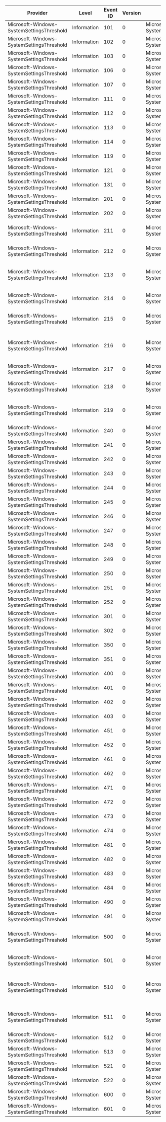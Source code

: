 Provider                                   |  Level        |  Event ID  |  Version  |  Channel                                                |  Task                                  |  Opcode  |  Keyword              |  Message
-------------------------------------------|---------------|------------|-----------|---------------------------------------------------------|----------------------------------------|----------|-----------------------|----------------------------------------------------------------------------------------------------------------------
Microsoft-Windows-SystemSettingsThreshold  |  Information  |  101       |  0        |  Microsoft-Windows-SystemSettingsThreshold/Diagnostic   |  SystemSettingsStartup                 |  Start   |                       |
Microsoft-Windows-SystemSettingsThreshold  |  Information  |  102       |  0        |  Microsoft-Windows-SystemSettingsThreshold/Diagnostic   |  SystemSettingsStartup                 |  Stop    |                       |
Microsoft-Windows-SystemSettingsThreshold  |  Information  |  103       |  0        |  Microsoft-Windows-SystemSettingsThreshold/Diagnostic   |  SystemSettingsStartup                 |  Stop    |                       |
Microsoft-Windows-SystemSettingsThreshold  |  Information  |  106       |  0        |  Microsoft-Windows-SystemSettingsThreshold/Diagnostic   |  SystemSettingsWaitSSDismiss           |  Start   |                       |
Microsoft-Windows-SystemSettingsThreshold  |  Information  |  107       |  0        |  Microsoft-Windows-SystemSettingsThreshold/Diagnostic   |  SystemSettingsWaitSSDismiss           |  Stop    |                       |
Microsoft-Windows-SystemSettingsThreshold  |  Information  |  111       |  0        |  Microsoft-Windows-SystemSettingsThreshold/Diagnostic   |  SystemSettingPageLoad                 |  Start   |                       |
Microsoft-Windows-SystemSettingsThreshold  |  Information  |  112       |  0        |  Microsoft-Windows-SystemSettingsThreshold/Diagnostic   |  SystemSettingPageLoad                 |  Stop    |                       |
Microsoft-Windows-SystemSettingsThreshold  |  Information  |  113       |  0        |  Microsoft-Windows-SystemSettingsThreshold/Diagnostic   |  SystemSettingsNavLinkPopulate         |  Start   |                       |
Microsoft-Windows-SystemSettingsThreshold  |  Information  |  114       |  0        |  Microsoft-Windows-SystemSettingsThreshold/Diagnostic   |  SystemSettingsNavLinkPopulate         |  Stop    |                       |
Microsoft-Windows-SystemSettingsThreshold  |  Information  |  119       |  0        |  Microsoft-Windows-SystemSettingsThreshold/Diagnostic   |  SystemSettingPageLoad                 |          |                       |
Microsoft-Windows-SystemSettingsThreshold  |  Information  |  121       |  0        |  Microsoft-Windows-SystemSettingsThreshold/Diagnostic   |  SystemSettingRadiosTurnOn             |  Start   |                       |
Microsoft-Windows-SystemSettingsThreshold  |  Information  |  131       |  0        |  Microsoft-Windows-SystemSettingsThreshold/Diagnostic   |  SystemSettingRadiosTurnOff            |  Start   |                       |
Microsoft-Windows-SystemSettingsThreshold  |  Information  |  201       |  0        |  Microsoft-Windows-SystemSettingsThreshold/Diagnostic   |  NotificationsPageLoad                 |  Start   |                       |
Microsoft-Windows-SystemSettingsThreshold  |  Information  |  202       |  0        |  Microsoft-Windows-SystemSettingsThreshold/Diagnostic   |  NotificationsPageLoad                 |  Stop    |                       |
Microsoft-Windows-SystemSettingsThreshold  |  Information  |  211       |  0        |  Microsoft-Windows-SystemSettingsThreshold/Debug        |  NotificationsPageInfo                 |          |                       |  Global Toasts Setting has been changed: current setting is {isEnabled}
Microsoft-Windows-SystemSettingsThreshold  |  Information  |  212       |  0        |  Microsoft-Windows-SystemSettingsThreshold/Debug        |  NotificationsPageInfo                 |          |                       |  Audio Setting has been changed: current setting is {isEnabled}
Microsoft-Windows-SystemSettingsThreshold  |  Information  |  213       |  0        |  Microsoft-Windows-SystemSettingsThreshold/Debug        |  NotificationsPageInfo                 |          |                       |  Application Setting has been changed: AppId = {AppID}; Setting = {isEnabled}; AppType = {AppType}
Microsoft-Windows-SystemSettingsThreshold  |  Information  |  214       |  0        |  Microsoft-Windows-SystemSettingsThreshold/Debug        |  NotificationsPageInfo                 |          |                       |  AppList Visibility has changed: Visibility is set to: {isEnabled}
Microsoft-Windows-SystemSettingsThreshold  |  Information  |  215       |  0        |  Microsoft-Windows-SystemSettingsThreshold/Debug        |  NotificationsPageInfo                 |          |                       |  Group Policy Visibility has changed: Visibility is set to: {isEnabled}
Microsoft-Windows-SystemSettingsThreshold  |  Information  |  216       |  0        |  Microsoft-Windows-SystemSettingsThreshold/Debug        |  NotificationsPageInfo                 |          |                       |  Setting Sync has been scheduled for Package {PackageFamilyName} on behalf of App {AppUserModelID}
Microsoft-Windows-SystemSettingsThreshold  |  Information  |  217       |  0        |  Microsoft-Windows-SystemSettingsThreshold/Debug        |  NotificationsPageInfo                 |          |                       |
Microsoft-Windows-SystemSettingsThreshold  |  Information  |  218       |  0        |  Microsoft-Windows-SystemSettingsThreshold/Debug        |  NotificationsPageInfo                 |          |                       |  Lock Screen Toast Setting has been changed: current setting is {isEnabled}
Microsoft-Windows-SystemSettingsThreshold  |  Information  |  219       |  0        |  Microsoft-Windows-SystemSettingsThreshold/Debug        |  NotificationsPageInfo                 |          |                       |  Title String of Global Toggle has been changed: Is Temporary Suspend {isEnabled}
Microsoft-Windows-SystemSettingsThreshold  |  Information  |  240       |  0        |  Microsoft-Windows-SystemSettingsThreshold/Debug        |  LockScreen_Refresh                    |          |                       |
Microsoft-Windows-SystemSettingsThreshold  |  Information  |  241       |  0        |  Microsoft-Windows-SystemSettingsThreshold/Debug        |  StartMenu_Refresh                     |          |                       |
Microsoft-Windows-SystemSettingsThreshold  |  Information  |  242       |  0        |  Microsoft-Windows-SystemSettingsThreshold/Debug        |  PersonalizationPage_ColorUpdate       |  Start   |  PersonalizationPage  |
Microsoft-Windows-SystemSettingsThreshold  |  Information  |  243       |  0        |  Microsoft-Windows-SystemSettingsThreshold/Debug        |  PersonalizationPage_ColorUpdate       |  Stop    |  PersonalizationPage  |
Microsoft-Windows-SystemSettingsThreshold  |  Information  |  244       |  0        |  Microsoft-Windows-SystemSettingsThreshold/Debug        |  PersonalizationPage_LockScreenUpdate  |  Start   |  PersonalizationPage  |
Microsoft-Windows-SystemSettingsThreshold  |  Information  |  245       |  0        |  Microsoft-Windows-SystemSettingsThreshold/Debug        |  PersonalizationPage_LockScreenUpdate  |  Stop    |  PersonalizationPage  |
Microsoft-Windows-SystemSettingsThreshold  |  Information  |  246       |  0        |  Microsoft-Windows-SystemSettingsThreshold/Debug        |  PersonalizationPage_PageInit          |  Start   |  PersonalizationPage  |
Microsoft-Windows-SystemSettingsThreshold  |  Information  |  247       |  0        |  Microsoft-Windows-SystemSettingsThreshold/Debug        |  PersonalizationPage_PageInit          |  Stop    |  PersonalizationPage  |
Microsoft-Windows-SystemSettingsThreshold  |  Information  |  248       |  0        |  Microsoft-Windows-SystemSettingsThreshold/Debug        |  PersonalizationPage_TattooUpdate      |  Start   |  PersonalizationPage  |
Microsoft-Windows-SystemSettingsThreshold  |  Information  |  249       |  0        |  Microsoft-Windows-SystemSettingsThreshold/Debug        |  PersonalizationPage_TattooUpdate      |  Stop    |  PersonalizationPage  |
Microsoft-Windows-SystemSettingsThreshold  |  Information  |  250       |  0        |  Microsoft-Windows-SystemSettingsThreshold/Debug        |  RoamingSettingPageLoad                |          |                       |
Microsoft-Windows-SystemSettingsThreshold  |  Information  |  251       |  0        |  Microsoft-Windows-SystemSettingsThreshold/Diagnostic   |  RoamingSettingChange                  |  Start   |                       |
Microsoft-Windows-SystemSettingsThreshold  |  Information  |  252       |  0        |  Microsoft-Windows-SystemSettingsThreshold/Diagnostic   |  RoamingSettingChange                  |  Stop    |                       |
Microsoft-Windows-SystemSettingsThreshold  |  Information  |  301       |  0        |  Microsoft-Windows-SystemSettingsThreshold/Diagnostic   |  SearchPageLoad                        |  Start   |                       |
Microsoft-Windows-SystemSettingsThreshold  |  Information  |  302       |  0        |  Microsoft-Windows-SystemSettingsThreshold/Diagnostic   |  SearchPageLoad                        |  Stop    |                       |
Microsoft-Windows-SystemSettingsThreshold  |  Information  |  350       |  0        |  Microsoft-Windows-SystemSettingsThreshold/Debug        |  HomeGroupPage_SharingProgress         |  Start   |                       |
Microsoft-Windows-SystemSettingsThreshold  |  Information  |  351       |  0        |  Microsoft-Windows-SystemSettingsThreshold/Debug        |  HomeGroupPage_SharingProgress         |  Stop    |                       |
Microsoft-Windows-SystemSettingsThreshold  |  Information  |  400       |  0        |  Microsoft-Windows-SystemSettingsThreshold/Diagnostic   |  ShareSettingsLoad                     |  Start   |                       |
Microsoft-Windows-SystemSettingsThreshold  |  Information  |  401       |  0        |  Microsoft-Windows-SystemSettingsThreshold/Diagnostic   |  ShareSettingsLoad                     |  Stop    |                       |
Microsoft-Windows-SystemSettingsThreshold  |  Information  |  402       |  0        |  Microsoft-Windows-SystemSettingsThreshold/Diagnostic   |  ShareSettingsClearHistory             |  Start   |                       |
Microsoft-Windows-SystemSettingsThreshold  |  Information  |  403       |  0        |  Microsoft-Windows-SystemSettingsThreshold/Diagnostic   |  ShareSettingsClearHistory             |  Stop    |                       |
Microsoft-Windows-SystemSettingsThreshold  |  Information  |  451       |  0        |  Microsoft-Windows-SystemSettingsThreshold/Diagnostic   |  DevicePageFirstResponse               |  Start   |                       |
Microsoft-Windows-SystemSettingsThreshold  |  Information  |  452       |  0        |  Microsoft-Windows-SystemSettingsThreshold/Diagnostic   |  DevicePageFirstResponse               |  Stop    |                       |
Microsoft-Windows-SystemSettingsThreshold  |  Information  |  461       |  0        |  Microsoft-Windows-SystemSettingsThreshold/Diagnostic   |  DevicePageDeviceEnumeration           |  Start   |                       |
Microsoft-Windows-SystemSettingsThreshold  |  Information  |  462       |  0        |  Microsoft-Windows-SystemSettingsThreshold/Diagnostic   |  DevicePageDeviceEnumeration           |  Stop    |                       |
Microsoft-Windows-SystemSettingsThreshold  |  Information  |  471       |  0        |  Microsoft-Windows-SystemSettingsThreshold/Diagnostic   |  AccessibilityPageHighContrast         |  Start   |                       |
Microsoft-Windows-SystemSettingsThreshold  |  Information  |  472       |  0        |  Microsoft-Windows-SystemSettingsThreshold/Diagnostic   |  AccessibilityPageHighContrast         |  Stop    |                       |
Microsoft-Windows-SystemSettingsThreshold  |  Information  |  473       |  0        |  Microsoft-Windows-SystemSettingsThreshold/Diagnostic   |  AccessibilityPageHighContrast         |  Start   |                       |
Microsoft-Windows-SystemSettingsThreshold  |  Information  |  474       |  0        |  Microsoft-Windows-SystemSettingsThreshold/Diagnostic   |  AccessibilityPageHighContrast         |  Stop    |                       |
Microsoft-Windows-SystemSettingsThreshold  |  Information  |  481       |  0        |  Microsoft-Windows-SystemSettingsThreshold/Diagnostic   |  AccessibilityPageScaling              |  Start   |                       |
Microsoft-Windows-SystemSettingsThreshold  |  Information  |  482       |  0        |  Microsoft-Windows-SystemSettingsThreshold/Diagnostic   |  AccessibilityPageScaling              |  Stop    |                       |
Microsoft-Windows-SystemSettingsThreshold  |  Information  |  483       |  0        |  Microsoft-Windows-SystemSettingsThreshold/Diagnostic   |  AccessibilityPageScaling              |  Start   |                       |
Microsoft-Windows-SystemSettingsThreshold  |  Information  |  484       |  0        |  Microsoft-Windows-SystemSettingsThreshold/Diagnostic   |  AccessibilityPageScaling              |  Stop    |                       |
Microsoft-Windows-SystemSettingsThreshold  |  Information  |  490       |  0        |  Microsoft-Windows-SystemSettingsThreshold/Debug        |  AccountPictureChange                  |  Start   |                       |
Microsoft-Windows-SystemSettingsThreshold  |  Information  |  491       |  0        |  Microsoft-Windows-SystemSettingsThreshold/Debug        |  AccountPictureChange                  |  Stop    |                       |
Microsoft-Windows-SystemSettingsThreshold  |  Information  |  500       |  0        |  Microsoft-Windows-SystemSettingsThreshold/Operational  |  CorpDeviceRegistration                |  Stop    |  WorkplacePage        |  Attempted to add device to workplace. Result is {ResultCode} ending at phase {CorpDeviceOperationPhase}.
Microsoft-Windows-SystemSettingsThreshold  |  Information  |  501       |  0        |  Microsoft-Windows-SystemSettingsThreshold/Operational  |  CorpDeviceRegistration                |  Stop    |  WorkplacePage        |  Attempted to remove device from workplace. Result is {ResultCode}.
Microsoft-Windows-SystemSettingsThreshold  |  Information  |  510       |  0        |  Microsoft-Windows-SystemSettingsThreshold/Operational  |  CorpDeviceManagement                  |  Stop    |  WorkplacePage        |  Attempted to turn on workplace device management. Result is {ResultCode} ending at phase {CorpDeviceOperationPhase}.
Microsoft-Windows-SystemSettingsThreshold  |  Information  |  511       |  0        |  Microsoft-Windows-SystemSettingsThreshold/Operational  |  CorpDeviceManagement                  |  Stop    |  WorkplacePage        |  Attempted to turn off workplace device management. Result is {ResultCode}.
Microsoft-Windows-SystemSettingsThreshold  |  Information  |  512       |  0        |  Microsoft-Windows-SystemSettingsThreshold/Diagnostic   |  DisplaySettingsIdentify               |  Start   |                       |
Microsoft-Windows-SystemSettingsThreshold  |  Information  |  513       |  0        |  Microsoft-Windows-SystemSettingsThreshold/Diagnostic   |  DisplaySettingsIdentify               |  Stop    |                       |
Microsoft-Windows-SystemSettingsThreshold  |  Information  |  521       |  0        |  Microsoft-Windows-SystemSettingsThreshold/Debug        |  AdminFlowDialogFlyout                 |  Start   |                       |  Dialog or Flyout with Flow id = {FlowId} started.
Microsoft-Windows-SystemSettingsThreshold  |  Information  |  522       |  0        |  Microsoft-Windows-SystemSettingsThreshold/Debug        |  AdminFlowDialogFlyout                 |  Stop    |                       |  Dialog or Flyout with Flow id = {FlowId} stopped.
Microsoft-Windows-SystemSettingsThreshold  |  Information  |  600       |  0        |  Microsoft-Windows-SystemSettingsThreshold/Diagnostic   |  InternetSharing                       |  Start   |                       |
Microsoft-Windows-SystemSettingsThreshold  |  Information  |  601       |  0        |  Microsoft-Windows-SystemSettingsThreshold/Diagnostic   |  InternetSharing                       |  Stop    |                       |